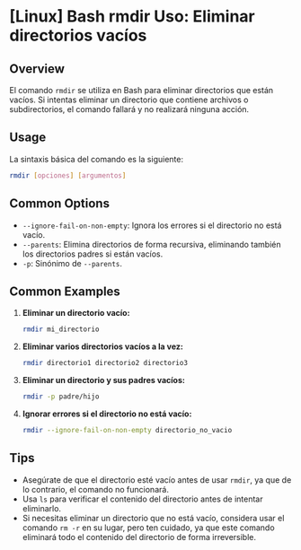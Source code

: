 # [Linux] Bash rmdir Uso: Eliminar directorios vacíos

## Overview
El comando `rmdir` se utiliza en Bash para eliminar directorios que están vacíos. Si intentas eliminar un directorio que contiene archivos o subdirectorios, el comando fallará y no realizará ninguna acción.

## Usage
La sintaxis básica del comando es la siguiente:

```bash
rmdir [opciones] [argumentos]
```

## Common Options
- `--ignore-fail-on-non-empty`: Ignora los errores si el directorio no está vacío.
- `--parents`: Elimina directorios de forma recursiva, eliminando también los directorios padres si están vacíos.
- `-p`: Sinónimo de `--parents`.

## Common Examples
1. **Eliminar un directorio vacío:**
   ```bash
   rmdir mi_directorio
   ```

2. **Eliminar varios directorios vacíos a la vez:**
   ```bash
   rmdir directorio1 directorio2 directorio3
   ```

3. **Eliminar un directorio y sus padres vacíos:**
   ```bash
   rmdir -p padre/hijo
   ```

4. **Ignorar errores si el directorio no está vacío:**
   ```bash
   rmdir --ignore-fail-on-non-empty directorio_no_vacio
   ```

## Tips
- Asegúrate de que el directorio esté vacío antes de usar `rmdir`, ya que de lo contrario, el comando no funcionará.
- Usa `ls` para verificar el contenido del directorio antes de intentar eliminarlo.
- Si necesitas eliminar un directorio que no está vacío, considera usar el comando `rm -r` en su lugar, pero ten cuidado, ya que este comando eliminará todo el contenido del directorio de forma irreversible.